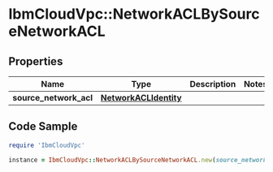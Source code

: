 # IbmCloudVpc::NetworkACLBySourceNetworkACL

## Properties

Name | Type | Description | Notes
------------ | ------------- | ------------- | -------------
**source_network_acl** | [**NetworkACLIdentity**](NetworkACLIdentity.md) |  | 

## Code Sample

```ruby
require 'IbmCloudVpc'

instance = IbmCloudVpc::NetworkACLBySourceNetworkACL.new(source_network_acl: null)
```


